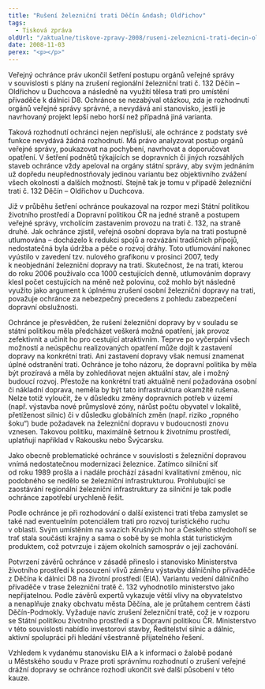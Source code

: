 ```yaml
---
title: "Rušení železniční trati Děčín &ndash; Oldřichov"
tags:
  - Tisková zpráva
oldUrl: "/aktualne/tiskove-zpravy-2008/ruseni-zeleznicni-trati-decin-oldrichov"
date: 2008-11-03
perex: "<p></p>"
---
```


<!-- imported from the old website -->

<p class="Nadpis1 perex">Veřejný ochránce práv ukončil šetření postupu orgánů veřejné správy v souvislosti s plány na zrušení regionální železniční trati č. 132 Děčín – Oldřichov u Duchcova a následně na využití tělesa trati pro umístění přivaděče k dálnici D8. Ochránce se nezabýval otázkou, zda je rozhodnutí orgánů veřejné správy správné, a nevydává ani stanovisko, jestli je navrhovaný projekt lepší nebo horší než případná jiná varianta. </p><p class="Nadpis1">Taková rozhodnutí ochránci nejen nepřísluší, ale ochránce z podstaty své funkce nevydává žádná rozhodnutí. Má právo analyzovat postup orgánů veřejné správy, poukazovat na pochybení, navrhovat a doporučovat opatření. V šetření podnětů týkajících se dopravních či jiných rozsáhlých staveb ochránce vždy apeloval na orgány státní správy, aby svým jednáním už dopředu neupřednostňovaly jedinou variantu bez objektivního zvážení všech okolností a dalších možností. Stejně tak je tomu v případě železniční trati č. 132 Děčín – Oldřichov u Duchcova.</p><p class="Normln-web">Již v průběhu šetření ochránce poukazoval na rozpor mezi Státní politikou životního prostředí a Dopravní politikou ČR na jedné straně a postupem veřejné správy, vrcholícím zastavením provozu na trati č. 132, na straně druhé. Jak ochránce zjistil, veřejná osobní doprava byla na trati postupně utlumována &ndash; docházelo k redukci spojů a rozvázání tradičních přípojů, nedostatečná byla údržba a péče o rozvoj dráhy. Toto utlumování nakonec vyústilo v zavedení tzv. nulového grafikonu v prosinci 2007, tedy k neobjednání železniční dopravy na trati. Skutečnost, že na trati, kterou do roku 2006 používalo cca 1000 cestujících denně, utlumováním dopravy klesl počet cestujících na méně než polovinu, což mohlo být následně využito jako argument k úplnému zrušení osobní železniční dopravy na trati, považuje ochránce za nebezpečný precedens z pohledu zabezpečení dopravní obslužnosti.</p><p class="Normln-web">Ochránce je přesvědčen, že rušení železniční dopravy by v souladu se státní politikou měla předcházet veškerá možná opatření, jak provoz zefektivnit a učinit ho pro cestující atraktivním. Teprve po vyčerpání všech možností a neúspěchu realizovaných opatření může dojít k zastavení dopravy na konkrétní trati. Ani zastavení dopravy však nemusí znamenat úplné odstranění trati. Ochránce je toho názoru, že dopravní politika by měla být prozíravá a měla by zohledňovat nejen aktuální stav, ale i možný budoucí rozvoj. Přestože na konkrétní trati aktuálně není požadována osobní či nákladní doprava, neměla by být tato infrastruktura okamžitě rušena. Nelze totiž vyloučit, že v důsledku změny dopravních potřeb v území (např. výstavba nové průmyslové zóny, nárůst počtu obyvatel v lokalitě, přetíženost silnic) či v důsledku globálních změn (např. riziko „ropného šoku“) bude požadavek na železniční dopravu v budoucnosti znovu vznesen. Takovou politiku, maximálně šetrnou k životnímu prostředí, uplatňují například v Rakousku nebo Švýcarsku.</p><p class="Normln-web">Jako obecně problematické ochránce v souvislosti s železniční dopravou vnímá nedostatečnou modernizaci železnice. Zatímco silniční síť od roku 1989 prošla a i nadále prochází zásadní kvalitativní změnou, nic podobného se nedělo se železniční infrastrukturou. Prohlubující se zaostávání regionální železniční infrastruktury za silniční je tak podle ochránce zapotřebí urychleně řešit.</p><p class="Normln-web">Podle ochránce je při rozhodování o další existenci trati třeba zamyslet se také nad eventuelním potenciálem trati pro rozvoj turistického ruchu v oblasti. Svým umístěním na svazích Krušných hor a Českého středohoří se trať stala součástí krajiny a sama o sobě by se mohla stát turistickým produktem, což potvrzuje i zájem okolních samospráv o její zachování.</p><p class="Normln-web">Potvrzení závěrů ochránce v zásadě přineslo i stanovisko Ministerstva životního prostředí k posouzení vlivů záměru výstavby dálničního přivaděče z Děčína k dálnici D8 na životní prostředí (EIA). Variantu vedení dálničního přivaděče v trase železniční tratě č. 132 vyhodnotilo ministerstvo jako nepřijatelnou. Podle závěrů expertů vykazuje větší vlivy na obyvatelstvo a nenaplňuje znaky obchvatu města Děčína, ale je průtahem centrem části Děčín-Podmokly. Vyžaduje navíc zrušení železniční tratě, což je v rozporu se Státní politikou životního prostředí a s Dopravní politikou ČR. Ministerstvo v této souvislosti nabídlo investorovi stavby, Ředitelství silnic a dálnic, aktivní spolupráci při hledání všestranně přijatelného řešení.</p><p class="Normln-web">Vzhledem k vydanému stanovisku EIA a k informaci o žalobě podané u Městského soudu v Praze proti správnímu rozhodnutí o zrušení veřejné drážní dopravy se ochránce rozhodl ukončit své další působení v této kauze.</p>
